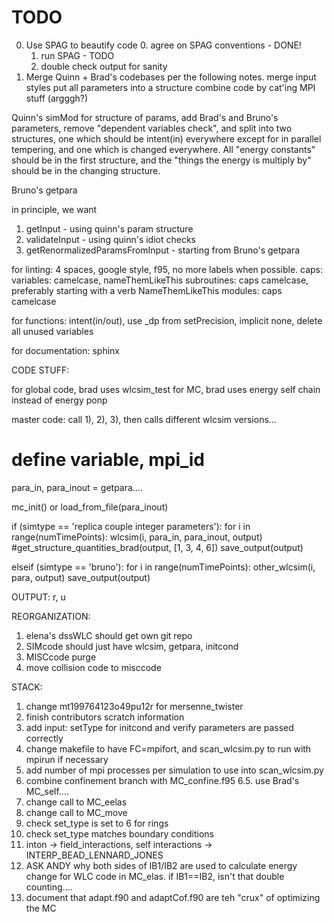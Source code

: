 # TODO

0) Use SPAG to beautify code
    0. agree on SPAG conventions - DONE!
    1. run SPAG - TODO
    2. double check output for sanity
1) Merge Quinn + Brad's codebases per the following notes.
merge input styles
put all parameters into a structure
combine code by cat'ing
MPI stuff (argggh?)

Quinn's simMod for structure of params, add Brad's and Bruno's parameters, remove
"dependent variables check", and split into two structures, one which should be
intent(in) everywhere except for in parallel tempering, and one which is changed
everywhere. All "energy constants" should be in the first structure, and the
"things the energy is multiply by" should be in the changing structure.

Bruno's getpara

in principle, we want
1) getInput - using quinn's param structure
2) validateInput - using quinn's idiot checks
3) getRenormalizedParamsFromInput - starting from Bruno's getpara

for linting:
4 spaces, google style, f95, no more labels when possible.
caps:
variables: camelcase, nameThemLikeThis
subroutines: caps camelcase, preferably starting with a verb NameThemLikeThis
modules: caps camelcase

for functions:
intent(in/out), use _dp from setPrecision, implicit none,
delete all unused variables

for documentation:
sphinx



CODE STUFF:

for global code, brad uses wlcsim_test
for MC, brad uses energy self chain instead of energy ponp

master code:
    call 1), 2), 3), then calls different wlcsim versions...

# define variable, mpi_id

para_in, para_inout = getpara....

mc_init() or load_from_file(para_inout)

if (simtype == 'replica couple integer parameters'):
    for i in range(numTimePoints):
        wlcsim(i, para_in, para_inout, output)
        #get_structure_quantities_brad(output, [1, 3, 4, 6])
        save_output(output)

elseif (simtype == 'bruno'):
    for i in range(numTimePoints):
        other_wlcsim(i, para, output)
        save_output(output)

OUTPUT:
r, u

REORGANIZATION:
1) elena's dssWLC should get own git repo
2) SIMcode should just have wlcsim, getpara, initcond
3) MISCcode purge
4) move collision code to misccode


STACK:
1. change mt199764123o49pu12r for mersenne_twister
2. finish contributors scratch information
3. add input: setType for initcond and verify parameters are passed correctly
4. change makefile to have FC=mpifort, and scan_wlcsim.py to run with mpirun if
   necessary
5. add number of mpi processes per simulation to use into scan_wlcsim.py
6. combine confinement branch with MC_confine.f95
6.5. use Brad's MC_self....
7. change call to MC_eelas
8. change call to MC_move
9. check set_type is set to 6 for rings
10. check set_type matches boundary conditions
11. inton -> field_interactions, self interactions -> INTERP_BEAD_LENNARD_JONES
12. ASK ANDY why both sides of IB1/IB2 are used to calculate energy change for
    WLC code in MC_elas. if IB1==IB2, isn't that double counting....
13. document that adapt.f90 and adaptCof.f90 are teh "crux" of optimizing the MC


